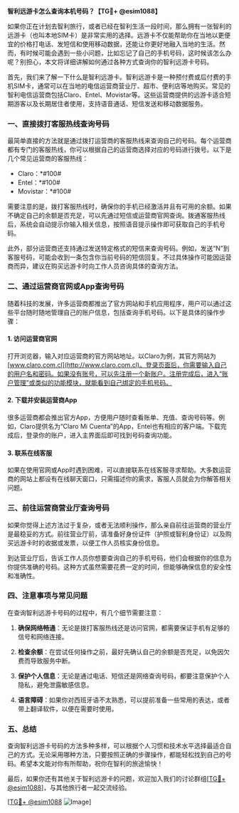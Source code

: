 **智利远游卡怎么查询本机号码？【TG💪+ @esim1088】**

如果你正在计划去智利旅行，或者已经在智利生活一段时间，那么拥有一张智利的远游卡（也叫本地SIM卡）是非常实用的选择。远游卡不仅能帮助你在当地以更便宜的价格打电话、发短信和使用移动数据，还能让你更好地融入当地的生活。然而，有时候可能会遇到一些小问题，比如忘记了自己的手机号码，这时候该怎么办呢？别担心，本文将详细讲解如何通过各种方式查询你的智利远游卡号码。

首先，我们来了解一下什么是智利远游卡。智利远游卡是一种预付费或后付费的手机SIM卡，通常可以在当地的电信运营商营业厅、超市、便利店等地购买。常见的智利电信运营商包括Claro、Entel、Movistar等。这些运营商提供的远游卡适合短期游客以及长期居住者使用，支持语音通话、短信发送和移动数据服务。

### **一、直接拨打客服热线查询号码**

最简单直接的方法就是通过拨打运营商的客服热线来查询自己的号码。每个运营商都有专门的客服热线，你可以根据自己的运营商选择对应的号码进行拨号。以下是几个常见运营商的客服热线：

- Claro：*#100#
- Entel：*#100#
- Movistar：*#100#

需要注意的是，拨打客服热线时，确保你的手机已经激活并且有可用的余额。如果不确定自己的余额是否充足，可以先通过短信或运营商官网查询。拨通客服热线后，系统会自动提示你输入相关信息，按照语音提示操作即可获取自己的手机号码。

此外，部分运营商还支持通过发送特定格式的短信来查询号码。例如，发送“N”到客服号码，可能会收到一条包含你当前号码的短信回复。不过具体操作可能因运营商而异，建议在购买远游卡时向工作人员咨询具体的查询方法。

### **二、通过运营商官网或App查询号码**

随着科技的发展，许多运营商都推出了官方网站和手机应用程序，用户可以通过这些平台随时随地管理自己的账户信息，包括查询手机号码。以下是具体的操作步骤：

#### **1. 访问运营商官网**
打开浏览器，输入对应运营商的官方网站地址。以Claro为例，其官方网站为[www.claro.com.cl](http://www.claro.com.cl)。登录页面后，你需要输入自己的用户名和密码。如果没有账号，可以先注册一个新账户。注册完成后，进入“账户管理”或类似的功能模块，就能看到自己绑定的手机号码。

#### **2. 下载并安装运营商App**
很多运营商都会推出官方App，方便用户随时查看账单、充值、查询号码等。例如，Claro提供名为“Claro Mi Cuenta”的App，Entel也有相应的客户端。下载完成后，登录你的账户，进入主界面后即可找到号码查询功能。

#### **3. 联系在线客服**
如果在使用官网或App时遇到困难，可以直接联系在线客服寻求帮助。大多数运营商的网站上都设有在线聊天窗口，只需描述你的需求，客服人员就会为你解答相关问题。

### **三、前往运营商营业厅查询号码**

如果你觉得上述方法过于复杂，或者无法顺利操作，那么亲自前往运营商的营业厅是最稳妥的方式。前往营业厅前，请准备好身份证件（护照或智利身份证）以及购买远游卡时的收据或发票，以便工作人员核实身份信息。

到达营业厅后，告诉工作人员你想要查询自己的手机号码，他们会根据你的信息为你提供准确的号码。这种方式虽然需要花费一定的时间，但能够确保信息的安全性和准确性。

### **四、注意事项与常见问题**

在查询智利远游卡号码的过程中，有几个细节需要注意：

1. **确保网络畅通**：无论是拨打客服热线还是访问官网，都需要保证手机有足够的信号和网络连接。
   
2. **检查余额**：在尝试任何操作之前，最好先确认自己的余额是否充足，以免因欠费而导致服务中断。

3. **保护个人信息**：无论是通过电话、短信还是网络查询号码，都要注意保护个人隐私，避免泄露敏感信息。

4. **语言障碍**：如果你对西班牙语不太熟悉，可以提前准备一些常用的表达，或者带上翻译软件，以便在需要时使用。

### **五、总结**

查询智利远游卡号码的方法多种多样，可以根据个人习惯和技术水平选择最适合自己的方式。无论采用哪种方法，只要按照正确的步骤操作，都能轻松找到自己的号码。希望本文能对你有所帮助，祝你在智利的旅途愉快！

最后，如果你还有其他关于智利远游卡的问题，欢迎加入我们的讨论群组[[TG💪+ @esim1088](https://t.me/s/esim1088)]，与其他旅行者一起交流经验。

[[TG💪+ @esim1088](https://t.me/s/esim1088) ![Image](https://i.postimg.cc/4NQfJmqS/Snipaste-2025-05-13-00-14-12.png)]